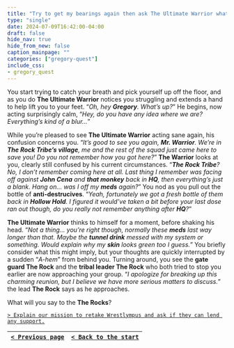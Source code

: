 ```yaml
---
title: "Try to get my bearings again then ask The Ultimate Warrior what's happened to him since Wrestlympus."
type: "single"
date: 2024-07-09T16:42:00-04:00
draft: false
hide_nav: true
hide_from_new: false
caption_mainpage: ""
categories: ["gregory-quest"]
include_css:
- gregory_quest
---
```


You start trying to catch your breath and pick yourself up off the floor, and as you do **The Ultimate Warrior** notices you struggling and extends a hand to help lift you to your feet. “*Oh, hey **Gregory**. What’s up?*” He begins, now acting surprisingly calm, “*Hey, do you have any idea where we are? Everything’s kind of a blur…*” 

While you’re pleased to see **The Ultimate Warrior** acting sane again, his confusion concerns you. “*It’s good to see you again, **Mr. Warrior**. We’re in **The Rock Tribe’s village**, me and the rest of the squad just came here to save you! Do you not remember how you got here?*” **The Warrior** looks at you, clearly still confused by his current circumstances. “***The Rock Tribe**? No, I don’t remember coming here at all. Last thing I remember was facing off against **John Cena** and **that monkey** back in **HQ**, then everything’s just a blank. Hang on… was I off my **meds** again?*” You nod as you pull out the bottle of **anti-destrucives**. “*Yeah, fortunately we got a fresh bottle of them back in **Hollow Hold**. I figured it would’ve taken a bit before your last dose ran out though, do you really not remember anything after **HQ**?*”

**The Ultimate Warrior** thinks to himself for a moment, before shaking his head. “*Not a thing… you’re right though, normally these **meds** last way longer than that. Maybe the **tunnel drink** messed with my system or something. Would explain why my **skin** looks green too I guess.*” You briefly consider what this might imply, but your thoughts are quickly interrupted by a sudden “*A-hem*” from behind you. Turning around, you see the **gate guard The Rock** and the **tribal leader The Rock** who both tried to stop you earlier are now approaching your group. “*I apologize for breaking up this charming reunion, but I believe we have more serious matters to discuss.*” the lead **The Rock** says as he approaches.

What will you say to the **The Rocks**?

[``> Explain our mission to retake Wrestlympus and ask if they can lend any support.``](../139)

|[``< Previous page``](../137)|[``< Back to the start``](../)|
|---|---|